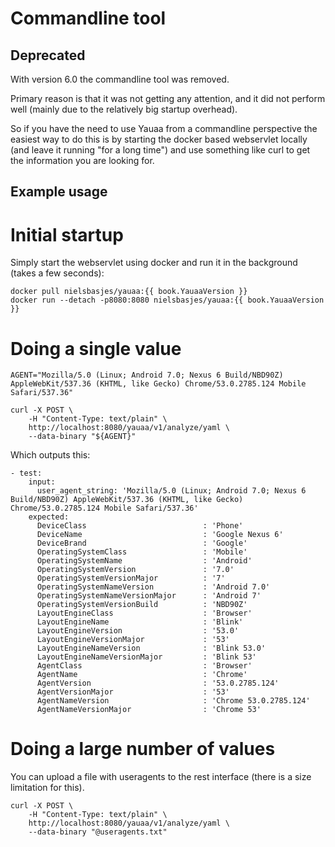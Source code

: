 # Commandline tool

## Deprecated
With version 6.0 the commandline tool was removed.

Primary reason is that it was not getting any attention,
and it did not perform well (mainly due to the relatively big startup overhead).

So if you have the need to use Yauaa from a commandline perspective the easiest way to do this is by starting
the docker based webservlet locally (and leave it running "for a long time") and use something like curl
to get the information you are looking for.

## Example usage

# Initial startup

Simply start the webservlet using docker and run it in the background (takes a few seconds):

<pre><code>docker pull nielsbasjes/yauaa:{{ book.YauaaVersion }}
docker run --detach -p8080:8080 nielsbasjes/yauaa:{{ book.YauaaVersion }}
</code></pre>

# Doing a single value

    AGENT="Mozilla/5.0 (Linux; Android 7.0; Nexus 6 Build/NBD90Z) AppleWebKit/537.36 (KHTML, like Gecko) Chrome/53.0.2785.124 Mobile Safari/537.36"

    curl -X POST \
        -H "Content-Type: text/plain" \
        http://localhost:8080/yauaa/v1/analyze/yaml \
        --data-binary "${AGENT}"

Which outputs this:

    - test:
        input:
          user_agent_string: 'Mozilla/5.0 (Linux; Android 7.0; Nexus 6 Build/NBD90Z) AppleWebKit/537.36 (KHTML, like Gecko) Chrome/53.0.2785.124 Mobile Safari/537.36'
        expected:
          DeviceClass                          : 'Phone'
          DeviceName                           : 'Google Nexus 6'
          DeviceBrand                          : 'Google'
          OperatingSystemClass                 : 'Mobile'
          OperatingSystemName                  : 'Android'
          OperatingSystemVersion               : '7.0'
          OperatingSystemVersionMajor          : '7'
          OperatingSystemNameVersion           : 'Android 7.0'
          OperatingSystemNameVersionMajor      : 'Android 7'
          OperatingSystemVersionBuild          : 'NBD90Z'
          LayoutEngineClass                    : 'Browser'
          LayoutEngineName                     : 'Blink'
          LayoutEngineVersion                  : '53.0'
          LayoutEngineVersionMajor             : '53'
          LayoutEngineNameVersion              : 'Blink 53.0'
          LayoutEngineNameVersionMajor         : 'Blink 53'
          AgentClass                           : 'Browser'
          AgentName                            : 'Chrome'
          AgentVersion                         : '53.0.2785.124'
          AgentVersionMajor                    : '53'
          AgentNameVersion                     : 'Chrome 53.0.2785.124'
          AgentNameVersionMajor                : 'Chrome 53'


# Doing a large number of values

You can upload a file with useragents to the rest interface (there is a size limitation for this).

    curl -X POST \
        -H "Content-Type: text/plain" \
        http://localhost:8080/yauaa/v1/analyze/yaml \
        --data-binary "@useragents.txt"

